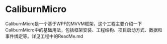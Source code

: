 # CaliburnMicro 
CaliburnMicro是一个基于WPF的MVVM框架，这个工程主要介绍一下CaliburnMicro中的基础用法，包括框架安装、工程结构、项目启动方式、数据和事件绑定等。详见工程中的ReadMe.md